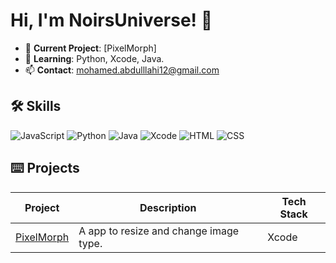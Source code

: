 # Hi, I'm NoirsUniverse! 🔲
- 🔭 **Current Project**: [PixelMorph]
- 🌱 **Learning**: Python, Xcode, Java.
- 📫 **Contact**: [mohamed.abdulllahi12@gmail.com](mailto:mohamed.abdulllahi12@gmail.com)

## 🛠 Skills
![JavaScript](https://img.shields.io/badge/-JavaScript-gray?logo=javascript)
![Python](https://img.shields.io/badge/-Python-white?logo=python)
![Java](https://img.shields.io/badge/-Java-gray?logo=java)
![Xcode](https://img.shields.io/badge/-Xcode-white?logo=xcode)
![HTML](https://img.shields.io/badge/-HTML-gray?logo=html)
![CSS](https://img.shields.io/badge/-CSS-gray?logo=css)


## ⌨️ Projects
| Project | Description | Tech Stack |
|---------|-------------|------------|
| [PixelMorph](noirsuniverse/Pixelmorph) | A app to resize and change image type. | Xcode |
